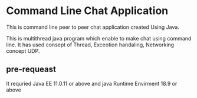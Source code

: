 # Command Line Chat Application
This is command line peer to peer chat application created Using Java. 

This is multithread  java program which enable to make chat using command line. It has used consept of Thread, Exceotion handaling, Networking concept UDP. 

## pre-requeast
It requried Java EE 11.0.11 or above and java Runtime Envirment 18.9 or above

